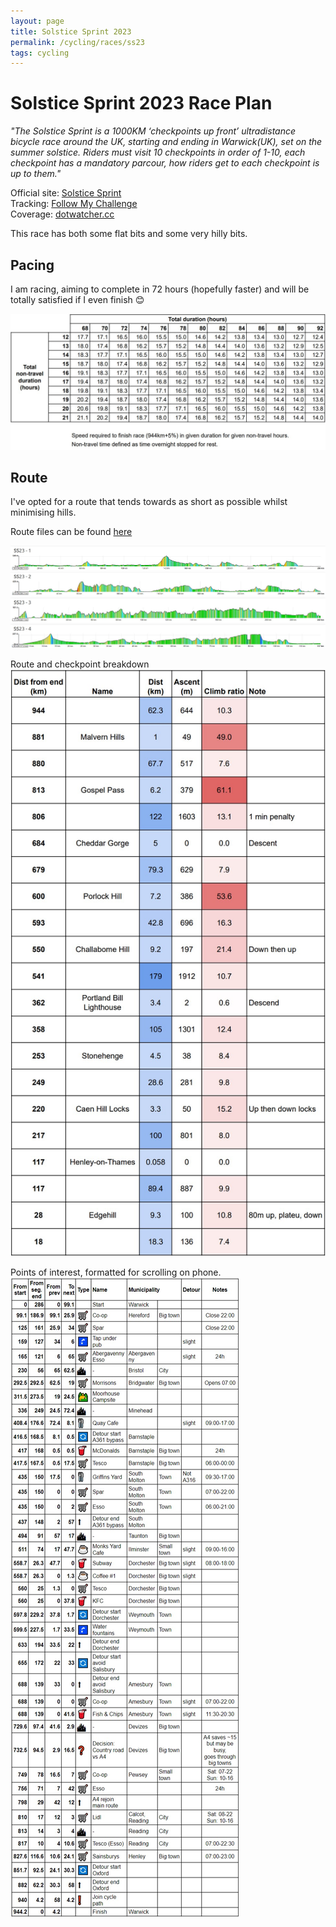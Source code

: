 ```yaml
---
layout: page
title: Solstice Sprint 2023
permalink: /cycling/races/ss23
tags: cycling
---
```


# Solstice Sprint 2023 Race Plan

_"The Solstice Sprint is a 1000KM ‘checkpoints up front’ ultradistance bicycle race around the UK, starting and ending in Warwick(UK), set on the summer solstice. Riders must visit 10 checkpoints in order of 1-10, each checkpoint has a mandatory parcour, how riders get to each checkpoint is up to them."_

Official site: [Solstice Sprint](https://www.solsticesprint.com/)  
Tracking: [Follow My Challenge](https://www.followmychallenge.com/live/solstice-sprint-2023/)  
Coverage: [dotwatcher.cc](https://dotwatcher.cc/race/solstice-sprint-2023)  

This race has both some flat bits and some very hilly bits.

## Pacing
I am racing, aiming to complete in 72 hours (hopefully faster) and will be totally satisfied if I even finish 😊

![Checkpoints](/data/ss23-pace.jpg)

## Route

I've opted for a route that tends towards as short as possible whilst minimising hills.

Route files can be found [here](https://drive.google.com/drive/folders/1YATpAQq4aBwdj-JyNK2HkrW6aPzAOxoR)

<object data="/data/ss23-map.pdf" type="application/pdf"></object>

![Section 1](/data/ss23-route-1-profile.jpg)
![Section 2](/data/ss23-route-2-profile.jpg)
![Section 3](/data/ss23-route-3-profile.jpg)
![Section 4](/data/ss23-route-4-profile.jpg)

Route and checkpoint breakdown
![Checkpoints](/data/ss23-checkpoints.jpg)

Points of interest, formatted for scrolling on phone.
![Waypoints](/data/ss23-waypoints.jpg)
